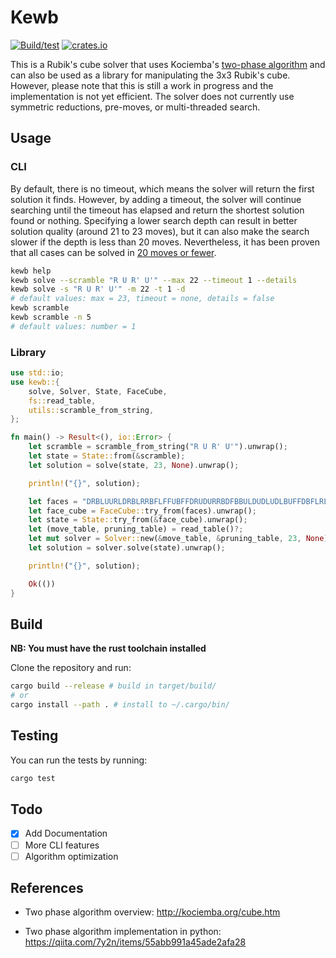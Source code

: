 # Kewb

[![Build/test](https://github.com/luckasRanarison/kewb/actions/workflows/rust.yml/badge.svg)](https://github.com/luckasRanarison/kewb/actions/workflows/rust.yml)
[![crates.io](https://img.shields.io/crates/v/kewb)](https://crates.io/crates/kewb)

This is a Rubik's cube solver that uses Kociemba's [two-phase algorithm](http://kociemba.org/cube.htm) and can also be used as a library for manipulating the 3x3 Rubik's cube. However, please note that this is still a work in progress and the implementation is not yet efficient. The solver does not currently use symmetric reductions, pre-moves, or multi-threaded search.

## Usage

### CLI

By default, there is no timeout, which means the solver will return the first solution it finds. However, by adding a timeout, the solver will continue searching until the timeout has elapsed and return the shortest solution found or nothing. Specifying a lower search depth can result in better solution quality (around 21 to 23 moves), but it can also make the search slower if the depth is less than 20 moves. Nevertheless, it has been proven that all cases can be solved in [20 moves or fewer](https://www.cube20.org/).

```bash
kewb help
kewb solve --scramble "R U R' U'" --max 22 --timeout 1 --details
kewb solve -s "R U R' U'" -m 22 -t 1 -d
# default values: max = 23, timeout = none, details = false
kewb scramble
kewb scramble -n 5
# default values: number = 1
```

### Library

```rust
use std::io;
use kewb::{
    solve, Solver, State, FaceCube,
    fs::read_table,
    utils::scramble_from_string,
};

fn main() -> Result<(), io::Error> {
    let scramble = scramble_from_string("R U R' U'").unwrap();
    let state = State::from(&scramble);
    let solution = solve(state, 23, None).unwrap();

    println!("{}", solution);

    let faces = "DRBLUURLDRBLRRBFLFFUBFFDRUDURRBDFBBULDUDLUDLBUFFDBFLRL";
    let face_cube = FaceCube::try_from(faces).unwrap();
    let state = State::try_from(&face_cube).unwrap();
    let (move_table, pruning_table) = read_table()?;
    let mut solver = Solver::new(&move_table, &pruning_table, 23, None);
    let solution = solver.solve(state).unwrap();

    println!("{}", solution);

    Ok(())
}
```

## Build

**NB: You must have the rust toolchain installed**

Clone the repository and run:

```bash
cargo build --release # build in target/build/
# or
cargo install --path . # install to ~/.cargo/bin/
```

## Testing

You can run the tests by running:

```bash
cargo test
```

## Todo

- [x] Add Documentation
- [ ] More CLI features
- [ ] Algorithm optimization

## References

- Two phase algorithm overview: http://kociemba.org/cube.htm

- Two phase algorithm implementation in python: https://qiita.com/7y2n/items/55abb991a45ade2afa28
